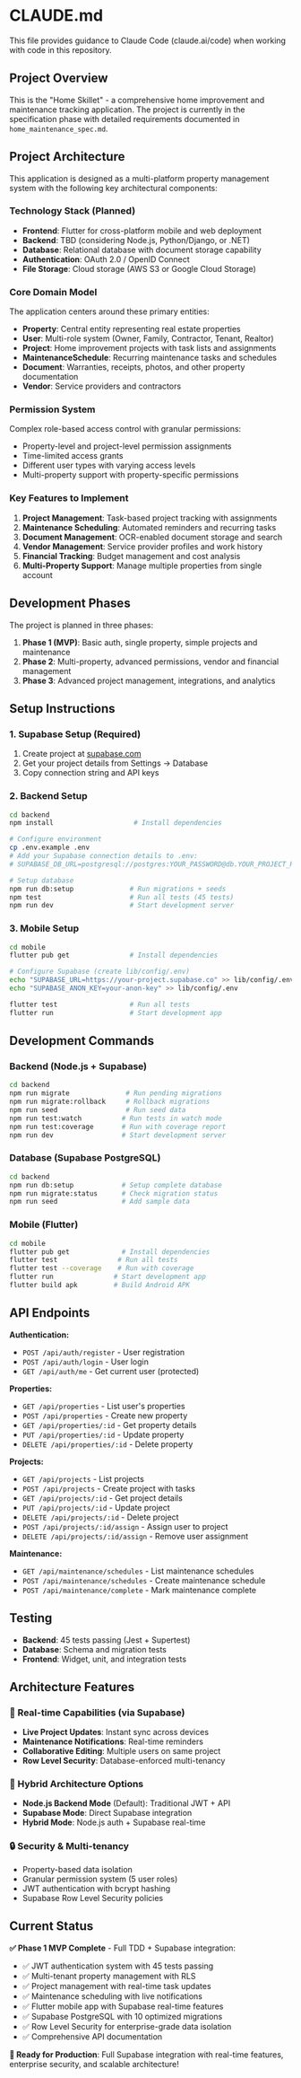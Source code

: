 # CLAUDE.md

This file provides guidance to Claude Code (claude.ai/code) when working with code in this repository.

## Project Overview

This is the "Home Skillet" - a comprehensive home improvement and maintenance tracking application. The project is currently in the specification phase with detailed requirements documented in `home_maintenance_spec.md`.

## Project Architecture

This application is designed as a multi-platform property management system with the following key architectural components:

### Technology Stack (Planned)
- **Frontend**: Flutter for cross-platform mobile and web deployment
- **Backend**: TBD (considering Node.js, Python/Django, or .NET)
- **Database**: Relational database with document storage capability
- **Authentication**: OAuth 2.0 / OpenID Connect
- **File Storage**: Cloud storage (AWS S3 or Google Cloud Storage)

### Core Domain Model
The application centers around these primary entities:
- **Property**: Central entity representing real estate properties
- **User**: Multi-role system (Owner, Family, Contractor, Tenant, Realtor)
- **Project**: Home improvement projects with task lists and assignments
- **MaintenanceSchedule**: Recurring maintenance tasks and schedules
- **Document**: Warranties, receipts, photos, and other property documentation
- **Vendor**: Service providers and contractors

### Permission System
Complex role-based access control with granular permissions:
- Property-level and project-level permission assignments
- Time-limited access grants
- Different user types with varying access levels
- Multi-property support with property-specific permissions

### Key Features to Implement
1. **Project Management**: Task-based project tracking with assignments
2. **Maintenance Scheduling**: Automated reminders and recurring tasks
3. **Document Management**: OCR-enabled document storage and search
4. **Vendor Management**: Service provider profiles and work history
5. **Financial Tracking**: Budget management and cost analysis
6. **Multi-Property Support**: Manage multiple properties from single account

## Development Phases

The project is planned in three phases:
1. **Phase 1 (MVP)**: Basic auth, single property, simple projects and maintenance
2. **Phase 2**: Multi-property, advanced permissions, vendor and financial management
3. **Phase 3**: Advanced project management, integrations, and analytics

## Setup Instructions

### 1. Supabase Setup (Required)
1. Create project at [supabase.com](https://supabase.com)
2. Get your project details from Settings → Database
3. Copy connection string and API keys

### 2. Backend Setup
```bash
cd backend
npm install                    # Install dependencies

# Configure environment
cp .env.example .env
# Add your Supabase connection details to .env:
# SUPABASE_DB_URL=postgresql://postgres:YOUR_PASSWORD@db.YOUR_PROJECT_REF.supabase.co:5432/postgres

# Setup database
npm run db:setup              # Run migrations + seeds
npm test                      # Run all tests (45 tests)
npm run dev                   # Start development server
```

### 3. Mobile Setup  
```bash
cd mobile
flutter pub get               # Install dependencies

# Configure Supabase (create lib/config/.env)
echo "SUPABASE_URL=https://your-project.supabase.co" >> lib/config/.env
echo "SUPABASE_ANON_KEY=your-anon-key" >> lib/config/.env

flutter test                  # Run all tests
flutter run                   # Start development app
```

## Development Commands

### Backend (Node.js + Supabase)
```bash
cd backend
npm run migrate              # Run pending migrations
npm run migrate:rollback     # Rollback migrations  
npm run seed                 # Run seed data
npm run test:watch          # Run tests in watch mode
npm run test:coverage       # Run with coverage report
npm run dev                 # Start development server
```

### Database (Supabase PostgreSQL)
```bash
cd backend
npm run db:setup            # Setup complete database
npm run migrate:status      # Check migration status
npm run seed                # Add sample data
```

### Mobile (Flutter)
```bash
cd mobile
flutter pub get             # Install dependencies
flutter test               # Run all tests
flutter test --coverage    # Run with coverage
flutter run               # Start development app
flutter build apk         # Build Android APK
```

## API Endpoints

**Authentication:**
- `POST /api/auth/register` - User registration
- `POST /api/auth/login` - User login
- `GET /api/auth/me` - Get current user (protected)

**Properties:**
- `GET /api/properties` - List user's properties
- `POST /api/properties` - Create new property
- `GET /api/properties/:id` - Get property details
- `PUT /api/properties/:id` - Update property
- `DELETE /api/properties/:id` - Delete property

**Projects:**
- `GET /api/projects` - List projects
- `POST /api/projects` - Create project with tasks
- `GET /api/projects/:id` - Get project details
- `PUT /api/projects/:id` - Update project
- `DELETE /api/projects/:id` - Delete project
- `POST /api/projects/:id/assign` - Assign user to project
- `DELETE /api/projects/:id/assign` - Remove user assignment

**Maintenance:**
- `GET /api/maintenance/schedules` - List maintenance schedules
- `POST /api/maintenance/schedules` - Create maintenance schedule
- `POST /api/maintenance/complete` - Mark maintenance complete

## Testing
- **Backend**: 45 tests passing (Jest + Supertest)
- **Database**: Schema and migration tests
- **Frontend**: Widget, unit, and integration tests

## Architecture Features

### 🚀 Real-time Capabilities (via Supabase)
- **Live Project Updates**: Instant sync across devices
- **Maintenance Notifications**: Real-time reminders
- **Collaborative Editing**: Multiple users on same project
- **Row Level Security**: Database-enforced multi-tenancy

### 🔧 Hybrid Architecture Options
- **Node.js Backend Mode** (Default): Traditional JWT + API
- **Supabase Mode**: Direct Supabase integration
- **Hybrid Mode**: Node.js auth + Supabase real-time

### 🔒 Security & Multi-tenancy
- Property-based data isolation
- Granular permission system (5 user roles)
- JWT authentication with bcrypt hashing
- Supabase Row Level Security policies

## Current Status

**✅ Phase 1 MVP Complete** - Full TDD + Supabase integration:
- ✅ JWT authentication system with 45 tests passing
- ✅ Multi-tenant property management with RLS
- ✅ Project management with real-time task updates
- ✅ Maintenance scheduling with live notifications  
- ✅ Flutter mobile app with Supabase real-time features
- ✅ Supabase PostgreSQL with 10 optimized migrations
- ✅ Row Level Security for enterprise-grade data isolation
- ✅ Comprehensive API documentation

**🎯 Ready for Production**: Full Supabase integration with real-time features, enterprise security, and scalable architecture!
